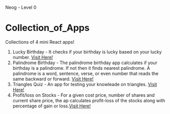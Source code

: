 Neog - Level 0

# Collection_of_Apps
Collections of 4 mini React apps! 
1. Lucky Birthday - It checks if your birthday is lucky based on your lucky number. [Visit Here!](https://csb-cu7u5.netlify.app/lucky_birthday)
2. Palindrome Birthday - The palindrome birthday app calculates if your birthday is a palindrome. If not then it finds nearest palindrome. A palindrome is a word, sentence, verse, or even number that reads the same backward or forward. [Visit Here!](https://csb-cu7u5.netlify.app/palindrome_birthday)
3. Triangles Quiz - An app for testing your knowleade on triangles. [Visit Here!](https://csb-cu7u5.netlify.app/triangle_quiz)
4. Profit/loss on Stocks - For a given cost price, number of shares and current share price, the ap calculates profit-loss of the stocks along with percentage of gain or loss.[Visit Here!](https://csb-cu7u5.netlify.app/profit_loss)
